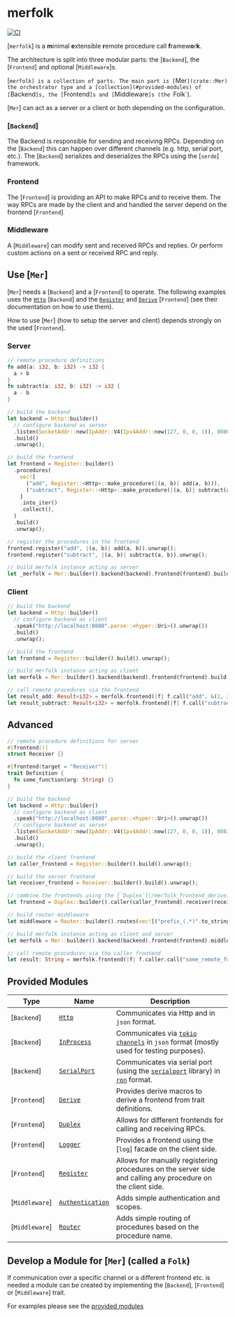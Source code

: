 # merfolk

[![CI](https://github.com/volllly/merfolk/workflows/CI/badge.svg?branch=main)](https://github.com/volllly/merfolk/actions?query=workflow%3ACI)

[`merfolk`] is a **m**inimal **e**xtensible **r**emote procedure call **f**ramew**o**r**k**.

The architecture is split into three modular parts: the [`Backend`], the [`Frontend`] and optional [`Middleware`]s.

[`merfolk] is a collection of parts. The main part is [`Mer`](crate::Mer) the orchestrator type and a [collection](#provided-modules) of [`Backend`]s, the [`Frontend`]s and [`Middleware`]s (the `Folk`).

[`Mer`] can act as a server or a client or both depending on the configuration.

### [`Backend`]
The Backend is responsible for sending and receiving RPCs. Depending on the [`Backend`] this can happen over different channels (e.g. http, serial port, etc.).
The [`Backend`] serializes and deserializes the RPCs using the [`serde`] framework.

### Frontend
The [`Frontend`] is providing an API to make RPCs and to receive them. The way RPCs are made by the client and and handled the server depend on the frontend [`Frontend`]

### Middleware
A [`Middleware`] can modify sent and received RPCs and replies. Or perform custom actions on a sent or received RPC and reply.

## Use [`Mer`]
[`Mer`] needs a [`Backend`] and a [`Frontend`] to operate.
The following examples uses the [`Http`](/merfolk_backend_http) [`Backend`] and the [`Register`](/merfolk_frontend_register) and [`Derive`](/merfolk_frontend_derive) [`Frontend`] (see their documentation on how to use them).

How to use [`Mer`] (how to setup the server and client) depends strongly on the used [`Frontend`].

### Server
```rust
// remote procedure definitions
fn add(a: i32, b: i32) -> i32 {
  a + b
}
fn subtract(a: i32, b: i32) -> i32 {
  a - b
}

// build the backend
let backend = Http::builder()
  // configure backend as server
  .listen(SocketAddr::new(IpAddr::V4(Ipv4Addr::new(127, 0, 0, 1)), 8080))
  .build()
  .unwrap();

// build the frontend
let frontend = Register::builder()
  .procedures(
    vec![
      ("add", Register::<Http>::make_procedure(|(a, b)| add(a, b))),
      ("subtract", Register::<Http>::make_procedure(|(a, b)| subtract(a, b))),
    ]
    .into_iter()
    .collect(),
  )
  .build()
  .unwrap();

// register the procedures in the frontend
frontend.register("add", |(a, b)| add(a, b)).unwrap();
frontend.register("subtract", |(a, b)| subtract(a, b)).unwrap();

// build merfolk instance acting as server
let _merfolk = Mer::builder().backend(backend).frontend(frontend).build().unwrap();
```

### Client
```rust
// build the backend
let backend = Http::builder()
  // configure backend as client
  .speak("http://localhost:8080".parse::<hyper::Uri>().unwrap())
  .build()
  .unwrap();

// build the frontend
let frontend = Register::builder().build().unwrap();

// build merfolk instance acting as client
let merfolk = Mer::builder().backend(backend).frontend(frontend).build().unwrap();

// call remote procedures via the frontend
let result_add: Result<i32> = merfolk.frontend(|f| f.call("add", &(1, 2))).unwrap();
let result_subtract: Result<i32> = merfolk.frontend(|f| f.call("subtract", &(1, 2))).unwrap();
```

## Advanced
```rust
// remote procedure definitions for server
#[frontend()]
struct Receiver {}

#[frontend(target = "Receiver")]
trait Definition {
  fn some_function(arg: String) {}
}

// build the backend
let backend = Http::builder()
  // configure backend as client
  .speak("http://localhost:8080".parse::<hyper::Uri>().unwrap())
  // configure backend as server
  .listen(SocketAddr::new(IpAddr::V4(Ipv4Addr::new(127, 0, 0, 1)), 8081))
  .build()
  .unwrap();

// build the client frontend
let caller_frontend = Register::builder().build().unwrap();

// build the server frontend
let receiver_frontend = Receiver::builder().build().unwrap();

// combine the frontends using the [`Duplex`](/merfolk_frontend_derive) frontend
let frontend = Duplex::builder().caller(caller_frontend).receiver(receiver_frontend).build().unwrap();

// build router middleware
let middleware = Router::builder().routes(vec![("prefix_(.*)".to_string(), "$1".to_string())]).build_boxed().unwrap();

// build merfolk instance acting as client and server
let merfolk = Mer::builder().backend(backend).frontend(frontend).middlewares(vec![middleware]).build().unwrap();

// call remote procedures via the caller frontend
let result: String = merfolk.frontend(|f| f.caller.call("some_remote_function", &()).unwrap()).unwrap();
```

## Provided Modules
| Type           | Name                                              | Description |
|----------------|---------------------------------------------------|---|
| [`Backend`]    | [`Http`](/merfolk_backend_http)                        | Communicates via Http and in `json` format.                                                                              |
| [`Backend`]    | [`InProcess`](/merfolk_backend_in_process)             | Communicates via [`tokio`](tokio) [`channels`](tokio::sync::mpsc::channel) in `json` format (mostly used for testing purposes). |
| [`Backend`]    | [`SerialPort`](/merfolk_backend_serialport)            | Communicates via serial port (using the [`serialport`](serialport) library) in [`ron`](ron) format.                                          |
| [`Frontend`]   | [`Derive`](/merfolk_frontend_derive)                   | Provides derive macros to derive a frontend from trait definitions.                                                      |
| [`Frontend`]   | [`Duplex`](/merfolk_frontend_duplex)                   | Allows for different frontends for calling and receiving RPCs.                                                            |
| [`Frontend`]   | [`Logger`](/merfolk_frontend_logger)                   | Provides a frontend using the [`log`] facade on the client side.                                                         |
| [`Frontend`]   | [`Register`](/merfolk_frontend_register)                 | Allows for manually registering procedures on the server side and calling any procedure on the client side.              |
| [`Middleware`] | [`Authentication`](/merfolk_middleware_authentication) | Adds simple authentication and scopes.                                                                                   |
| [`Middleware`] | [`Router`](/merfolk_middleware_router)                 | Adds simple routing of procedures based on the procedure name.                                                           |



## Develop a Module for [`Mer`] (called a `Folk`)
If communication over a specific channel or a different frontend etc. is needed a module can be created by implementing the [`Backend`], [`Frontend`] or [`Middleware`] trait.

For examples please see the [provided modules](#provided-modules)
<!--
[`Backend`]: interfaces::Backend
[`Frontend`]: interfaces::Frontend
[`Middleware`]: interfaces::Middleware
[`merfolk`]: crate
-->
